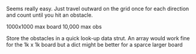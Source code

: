 Seems really easy.
Just travel outward on the grid once for each direction and count until you hit an obstacle.

1000x1000 max board
10,000 max obs

Store the obstacles in a quick look-up data strut. An array would work fine for the 1k x 1k board but a dict might be better for a sparce larger board
